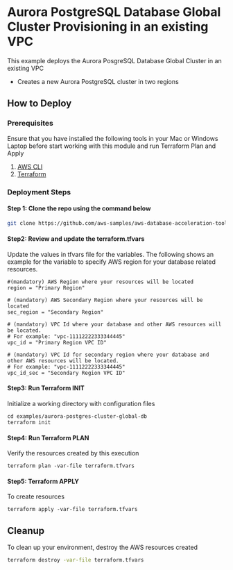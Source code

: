 # Aurora PostgreSQL Database Global Cluster Provisioning in an existing VPC

This example deploys the Aurora PosgreSQL Database Global Cluster in an existing VPC

- Creates a new Aurora PostgreSQL cluster in two regions

## How to Deploy

### Prerequisites

Ensure that you have installed the following tools in your Mac or Windows Laptop before start working with this module and run Terraform Plan and Apply

1. [AWS CLI](https://docs.aws.amazon.com/cli/latest/userguide/install-cliv2.html)
2. [Terraform](https://learn.hashicorp.com/tutorials/terraform/install-cli)

### Deployment Steps

#### Step 1: Clone the repo using the command below

```sh
git clone https://github.com/aws-samples/aws-database-acceleration-toolkit
```

#### Step2: Review and update the terraform.tfvars
Update the values in tfvars file for the variables. The following shows an example for the variable to specify AWS region for your database related resources.
```shell script
#(mandatory) AWS Region where your resources will be located
region = "Primary Region"

# (mandatory) AWS Secondary Region where your resources will be located
sec_region = "Secondary Region"

# (mandatory) VPC Id where your database and other AWS resources will be located. 
# For example: "vpc-11112222333344445"
vpc_id = "Primary Region VPC ID"

# (mandatory) VPC Id for secondary region where your database and other AWS resources will be located. 
# For example: "vpc-11112222333344445"
vpc_id_sec = "Secondary Region VPC ID"
```

#### Step3: Run Terraform INIT
Initialize a working directory with configuration files


```shell script
cd examples/aurora-postgres-cluster-global-db
terraform init
```

#### Step4: Run Terraform PLAN
Verify the resources created by this execution

```shell script
terraform plan -var-file terraform.tfvars
```

#### Step5: Terraform APPLY
To create resources

```shell script
terraform apply -var-file terraform.tfvars
```

## Cleanup

To clean up your environment, destroy the AWS resources created 

```sh
terraform destroy -var-file terraform.tfvars
```

